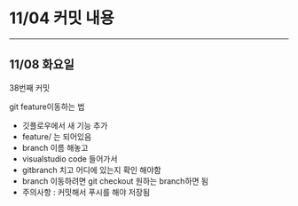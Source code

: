 # 11/04 **커밋 내용**

---


## 11/08 화**요일**

38번째 커밋

git feature이동하는 법

- 깃플로우에서 새 기능 추가
- feature/ 는 되어있음
- branch 이름 해놓고
- visualstudio code 들어가서
- gitbranch 치고 어디에 있는지 확인 해야함
- branch 이동하려면 git checkout 원하는 branch하면 됨
- 주의사항 : 커밋해서 푸시를 해야 저장됨